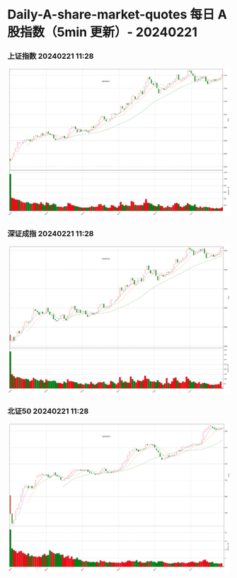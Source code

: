 
# Daily-A-share-market-quotes 每日 A 股指数（5min 更新）- 20240221

### 上证指数 20240221 11:28
![](./fig/2024/2/20240221-sh000001.png)

### 深证成指 20240221 11:28
![](./fig/2024/2/20240221-sz399001.png)

### 北证50 20240221 11:28
![](./fig/2024/2/20240221-bj899050.png)
